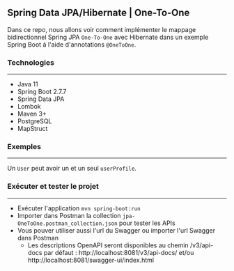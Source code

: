 ## Spring Data JPA/Hibernate | One-To-One
Dans ce repo, nous allons voir comment implémenter le mappage bidirectionnel Spring JPA `One-To-One` avec Hibernate dans un exemple Spring Boot à l'aide d'annotations `@OneToOne`.

### Technologies
---
- Java 11
- Spring Boot 2.7.7
- Spring Data JPA
- Lombok
- Maven 3+
- PostgreSQL
- MapStruct

### Exemples
---
Un `User` peut avoir un et un seul `userProfile`.

### Exécuter et tester le projet
---
- Exécuter l'application `mvn spring-boot:run`
- Importer dans Postman la collection `jpa-OneToOne.postman_collection.json` pour tester les APIs
- Vous pouver utiliser aussi l'url du Swagger ou importer l'url Swagger dans Postman
  - Les descriptions OpenAPI seront disponibles au chemin /v3/api-docs par défaut : http://localhost:8081/v3/api-docs/ et/ou http://localhost:8081/swagger-ui/index.html
